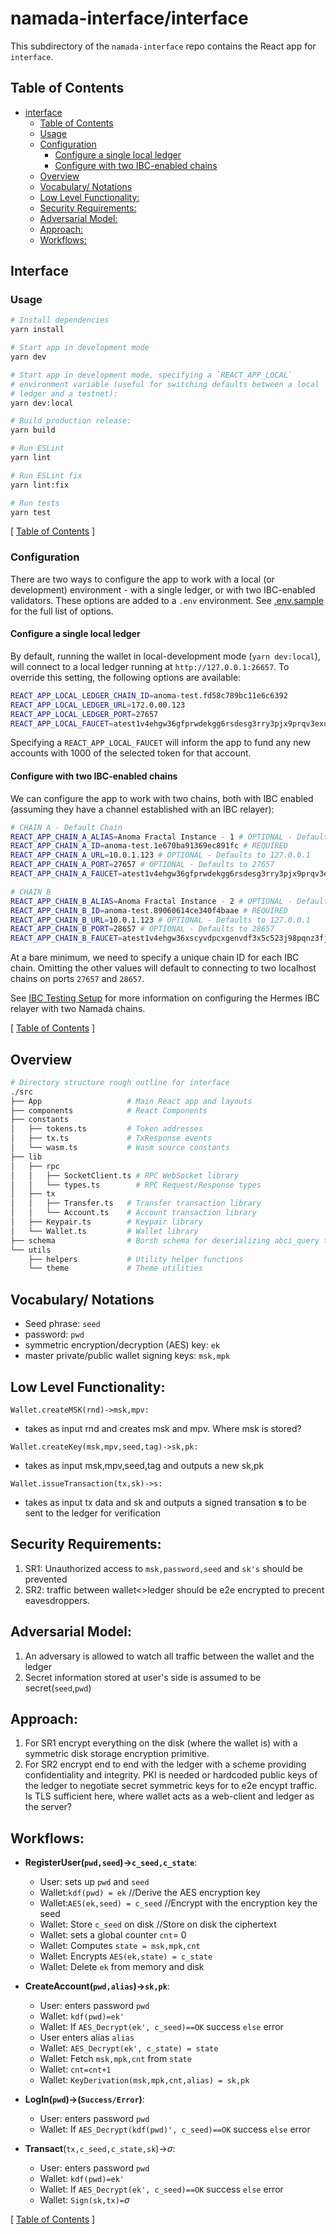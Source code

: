 # namada-interface/interface

This subdirectory of the `namada-interface` repo contains the React app for `interface`.

## Table of Contents

- [interface](#interface)
  - [Table of Contents](#table-of-contents)
  - [Usage](#usage)
  - [Configuration](#configuration)
    - [Configure a single local ledger](#configure-a-single-local-ledger)
    - [Configure with two IBC-enabled chains](#configure-with-two-ibc-enabled-chains)
  - [Overview](#overview)
  - [Vocabulary/ Notations](#vocabulary-notations)
  - [Low Level Functionality:](#low-level-functionality)
  - [Security Requirements:](#security-requirements)
  - [Adversarial Model:](#adversarial-model)
  - [Approach:](#approach)
  - [Workflows:](#workflows)

## Interface

### Usage

```bash
# Install dependencies
yarn install

# Start app in development mode
yarn dev

# Start app in development mode, specifying a `REACT_APP_LOCAL`
# environment variable (useful for switching defaults between a local
# ledger and a testnet):
yarn dev:local

# Build production release:
yarn build

# Run ESLint
yarn lint

# Run ESLint fix
yarn lint:fix

# Run tests
yarn test
```

[ [Table of Contents](#table-of-contents) ]

### Configuration

There are two ways to configure the app to work with a local (or development) environment - with a single ledger, or with two IBC-enabled validators.
These options are added to a `.env` environment. See [.env.sample](https://github.com/anoma/namada-interface/blob/main/apps/interface/.env.sample) for the full list
of options.

#### Configure a single local ledger

By default, running the wallet in local-development mode (`yarn dev:local`), will connect to a local ledger running at `http://127.0.0.1:26657`. To override this setting,
the following options are available:

```bash
REACT_APP_LOCAL_LEDGER_CHAIN_ID=anoma-test.fd58c789bc11e6c6392
REACT_APP_LOCAL_LEDGER_URL=172.0.00.123
REACT_APP_LOCAL_LEDGER_PORT=27657
REACT_APP_LOCAL_FAUCET=atest1v4ehgw36gfprwdekgg6rsdesg3rry3pjx9prqv3exumrg3zzx3q5vv3nx4zr2v6yggurgwp4rzjk2v
```

Specifying a `REACT_APP_LOCAL_FAUCET` will inform the app to fund any new accounts with 1000 of the selected token for that account.

#### Configure with two IBC-enabled chains

We can configure the app to work with two chains, both with IBC enabled (assuming they have a channel established with an IBC relayer):

```bash
# CHAIN A - Default Chain
REACT_APP_CHAIN_A_ALIAS=Anoma Fractal Instance - 1 # OPTIONAL - Defaults to "IBC - 1"
REACT_APP_CHAIN_A_ID=anoma-test.1e670ba91369ec891fc # REQUIRED
REACT_APP_CHAIN_A_URL=10.0.1.123 # OPTIONAL - Defaults to 127.0.0.1
REACT_APP_CHAIN_A_PORT=27657 # OPTIONAL - Defaults to 27657
REACT_APP_CHAIN_A_FAUCET=atest1v4ehgw36gfprwdekgg6rsdesg3rry3pjx9prqv3exumrg3zzx3q5vv3nx4zr2v6yggurgwp4rzjk2v

# CHAIN B
REACT_APP_CHAIN_B_ALIAS=Anoma Fractal Instance - 2 # OPTIONAL - Defaults to "IBC - 2"
REACT_APP_CHAIN_B_ID=anoma-test.89060614ce340f4baae # REQUIRED
REACT_APP_CHAIN_B_URL=10.0.1.123 # OPTIONAL - Defaults to 127.0.0.1
REACT_APP_CHAIN_B_PORT=28657 # OPTIONAL - Defaults to 28657
REACT_APP_CHAIN_B_FAUCET=atest1v4ehgw36xscyvdpcxgenvdf3x5c523j98pqnz3fjgfq5yvp4xpqnvv69x5erzvjzgse5yd3suq5pd0
```

At a bare minimum, we need to specify a unique chain ID for each IBC chain. Omitting the other values will default to connecting to two localhost chains on ports `27657` and `28657`.

See [IBC Testing Setup](https://hackmd.io/vCawBZZYQYGRxZXeMgIqGw?view) for more information on configuring the Hermes IBC relayer with two Namada chains.

[ [Table of Contents](#table-of-contents) ]

## Overview

```bash
# Directory structure rough outline for interface
./src
├── App                   # Main React app and layouts
├── components            # React Components
├── constants
│   ├── tokens.ts         # Token addresses
│   ├── tx.ts             # TxResponse events
│   └── wasm.ts           # Wasm source constants
├── lib
│   ├── rpc
│   │   ├── SocketClient.ts # RPC WebSocket library
│   │   └── types.ts        # RPC Request/Response types
│   ├── tx
│   │   ├── Transfer.ts   # Transfer transaction library
│   │   └── Account.ts    # Account transaction library
│   ├── Keypair.ts        # Keypair library
│   └── Wallet.ts         # Wallet library
├── schema                # Borsh schema for deserializing abci_query types
└── utils
    ├── helpers           # Utility helper functions
    └── theme             # Theme utilities
```

## Vocabulary/ Notations

- Seed phrase: `seed`
- password: `pwd`
- symmetric encryption/decryption (AES) key: `ek`
- master private/public wallet signing keys: `msk,mpk`

## Low Level Functionality:

```
Wallet.createMSK(rnd)->msk,mpv:
```

- takes as input rnd and creates msk and mpv. Where msk is stored?

```
Wallet.createKey(msk,mpv,seed,tag)->sk,pk:
```

- takes as input msk,mpv,seed,tag and outputs a new sk,pk

```
Wallet.issueTransaction(tx,sk)->s:
```

- takes as input tx data and sk and outputs a signed transation **s** to be sent to the ledger for verification

## Security Requirements:

1. SR1: Unauthorized access to `msk,password,seed` and `sk's` should be prevented
2. SR2: traffic between wallet<>ledger should be e2e encrypted to precent eavesdroppers.

## Adversarial Model:

1. An adversary is allowed to watch all traffic between the wallet and the ledger
2. Secret information stored at user's side is assumed to be secret(`seed`,`pwd`)

## Approach:

1. For SR1 encrypt everything on the disk (where the wallet is) with a symmetric disk storage encryption primitive.
2. For SR2 encrypt end to end with the ledger with a scheme providing confidentiality and integrity. PKI is needed or hardcoded public keys of the ledger to negotiate secret symmetric keys for to e2e encypt traffic. Is TLS sufficient here, where wallet acts as a web-client and ledger as the server?

## Workflows:

- **RegisterUser(`pwd,seed`)->`c_seed,c_state`**:
  - User: sets up `pwd` and `seed`
  - Wallet:`kdf(pwd) = ek` //Derive the AES encryption key
  - Wallet:`AES(ek,seed) = c_seed` //Encrypt with the encryption key the seed
  - Wallet: Store `c_seed` on disk //Store on disk the ciphertext
  - Wallet: sets a global counter `cnt`= 0
  - Wallet: Computes `state = msk,mpk,cnt`
  - Wallet: Encrypts `AES(ek,state) = c_state`
  - Wallet: Delete `ek` from memory and disk
- **CreateAccount(`pwd,alias`)->`sk,pk`**:

  - User: enters password `pwd`
  - Wallet: `kdf(pwd)=ek'`
  - Wallet: If `AES_Decrypt(ek', c_seed)==OK` success `else` error
  - User enters alias `alias`
  - Wallet: `AES_Decrypt(ek', c_state) = state`
  - Wallet: Fetch `msk,mpk,cnt` from `state`
  - Wallet: `cnt=cnt+1`
  - Wallet: `KeyDerivation(msk,mpk,cnt,alias) = sk,pk`

- **LogIn(`pwd`)->(`Success/Error`)**:
  - User: enters password `pwd`
  - Wallet: If `AES_Decrypt(kdf(pwd)', c_seed)==OK` success `else` error
- **Transact**(`tx,c_seed,c_state,sk`)->$\sigma$:
  - User: enters password `pwd`
  - Wallet: `kdf(pwd)=ek'`
  - Wallet: If `AES_Decrypt(ek', c_seed)==OK` success `else` error
  - Wallet: `Sign(sk,tx)=`$\sigma$

[ [Table of Contents](#table-of-contents) ]
